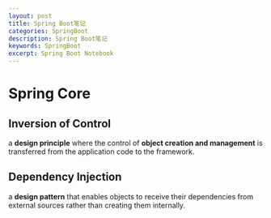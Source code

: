 ```yaml
---
layout: post
title: Spring Boot笔记
categories: SpringBoot
description: Spring Boot笔记
keywords: SpringBoot
excerpt: Spring Boot Notebook
---
```


# Spring Core
## Inversion of Control
a **design principle** where the control of **object creation and management** is transferred from the application code to the framework.

## Dependency Injection
a **design pattern** that enables objects to receive their dependencies from external sources rather than creating them internally.